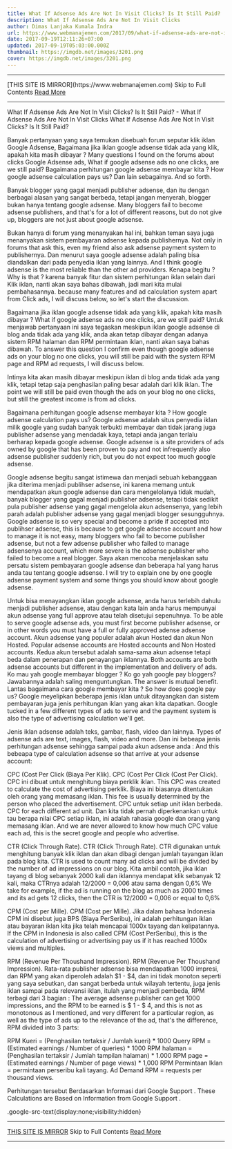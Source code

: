 ```yaml
---
title: What If Adsense Ads Are Not In Visit Clicks? Is It Still Paid?
description: What If Adsense Ads Are Not In Visit Clicks
author: Dimas Lanjaka Kumala Indra
url: https://www.webmanajemen.com/2017/09/what-if-adsense-ads-are-not-in-visit.html
date: 2017-09-19T12:11:26+07:00
updated: 2017-09-19T05:03:00.000Z
thumbnail: https://imgdb.net/images/3201.png
cover: https://imgdb.net/images/3201.png
---
```


<hr/> [THIS SITE IS MIRROR](https://www.webmanajemen.com) Skip to Full Contents <a href="https://www.webmanajemen.com/2017/09/what-if-adsense-ads-are-not-in-visit.html" rel="follow" class="button" id="read-more">Read More</a> <hr/> What If Adsense Ads Are Not In Visit Clicks? Is It Still Paid? - What If Adsense Ads Are Not In Visit Clicks What If Adsense Ads Are Not In Visit Clicks? Is It Still Paid?


Banyak pertanyaan yang saya temukan disebuah forum seputar klik iklan Google Adsense, Bagaimana jika iklan google adsense tidak ada yang klik, apakah kita masih dibayar ? Many questions I found on the forums about clicks Google Adsense ads, What if google adsense ads no one clicks, are we still paid? Bagaimana perhitungan google adsense membayar kita ? How google adsense calculation pays us? Dan lain sebagainya. And so forth. 

 
Banyak blogger yang gagal menjadi publisher adsense, dan itu dengan berbagai alasan yang sangat berbeda, tetapi jangan menyerah, blogger bukan hanya tentang google adsense. Many bloggers fail to become adsense publishers, and that's for a lot of different reasons, but do not give up, bloggers are not just about google adsense.


Bukan hanya di forum yang menanyakan hal ini, bahkan teman saya juga menanyakan sistem pembayaran adsense kepada publishernya. Not only in forums that ask this, even my friend also ask adsense payment system to publishernya. Dan menurut saya google adsense adalah paling bisa diandalkan dari pada penyedia iklan yang lainnya. And I think google adsense is the most reliable than the other ad providers. Kenapa begitu ? Why is that ? karena banyak fitur dan sistem perhitungan iklan selain dari Klik iklan, nanti akan saya bahas dibawah, jadi mari kita mulai pembahasannya. because many features and ad calculation system apart from Click ads, I will discuss below, so let's start the discussion.


Bagaimana jika iklan google adsense tidak ada yang klik, apakah kita masih dibayar ? What if google adsense ads no one clicks, are we still paid? 
Untuk menjawab pertanyaan ini saya tegaskan meskipun iklan google adsense di blog anda tidak ada yang klik, anda akan tetap dibayar dengan adanya sistem RPM halaman dan RPM permintaan iklan, nanti akan saya bahas dibawah. To answer this question I confirm even though google adsense ads on your blog no one clicks, you will still be paid with the system RPM page and RPM ad requests, I will discuss below. 

 
Intinya kita akan masih dibayar meskipun iklan di blog anda tidak ada yang klik, tetapi tetap saja penghasilan paling besar adalah dari klik iklan. The point we will still be paid even though the ads on your blog no one clicks, but still the greatest income is from ad clicks. 

 
Bagaimana perhitungan google adsense membayar kita ? How google adsense calculation pays us? 
Google adsense adalah situs penyedia iklan milik google yang sudah banyak terbukti membayar dan tidak jarang juga publisher adsense yang mendadak kaya, tetapi anda jangan terlalu berharap kepada google adsense. Google adsense is a site providers of ads owned by google that has been proven to pay and not infrequently also adsense publisher suddenly rich, but you do not expect too much google adsense.


Google adsense begitu sangat istimewa dan menjadi sebuah kebanggaan jika diterima menjadi publihser adsense, ini karena memang untuk mendapatkan akun google adsense dan cara mengelolanya tidak mudah, banyak blogger yang gagal menjadi publisher adsense, tetapi tidak sedikit pula publisher adsense yang gagal mengelola akun adsensenya, yang lebih parah adalah publisher adsense yang gagal menjadi blogger sesungguhnya. Google adsense is so very special and become a pride if accepted into publihser adsense, this is because to get google adsense account and how to manage it is not easy, many bloggers who fail to become publisher adsense, but not a few adsense publisher who failed to manage adsensenya account, which more severe is the adsense publisher who failed to become a real blogger.
Saya akan mencoba menjelaskan satu persatu sistem pembayaran google adsense dan beberapa hal yang harus anda tau tentang google adsense. I will try to explain one by one google adsense payment system and some things you should know about google adsense. 

 
Untuk bisa menayangkan iklan google adsense, anda harus terlebih dahulu menjadi publisher adsense, atau dengan kata lain anda harus mempunyai akun adsense yang full approve atau telah disetujui sepenuhnya. To be able to serve google adsense ads, you must first become publisher adsense, or in other words you must have a full or fully approved adense adsense account. Akun adsense yang populer adalah akun Hosted dan akun Non Hosted. Popular adsense accounts are Hosted accounts and Non Hosted accounts. Kedua akun tersebut adalah sama-sama akun adsense tetapi beda dalam penerapan dan penayangan iklannya. Both accounts are both adsense accounts but different in the implementation and delivery of ads.
Ko mau yah google membayar blogger ? Ko go yah google pay bloggers? Jawabannya adalah saling menguntungkan. The answer is mutual benefit. Lantas bagaimana cara google membayar kita ? So how does google pay us? Google meyelipkan beberapa jenis iklan untuk ditayangkan dan sistem pembayaran juga jenis perhitungan iklan yang akan kita dapatkan. Google tucked in a few different types of ads to serve and the payment system is also the type of advertising calculation we'll get. 

 
Jenis iklan adsense adalah teks, gambar, flash, video dan lainnya. Types of adsense ads are text, images, flash, video and more. Dan ini bebeapa jenis perhitungan adsense sehingga sampai pada akun adsense anda : And this bebeapa type of calculation adsense so that arrive at your adsense account: 

 
CPC (Cost Per Click (Biaya Per Klik). CPC (Cost Per Click (Cost Per Click). 
CPC ini dibuat untuk menghitung biaya perklik iklan. This CPC was created to calculate the cost of advertising perklik. Biaya ini biasanya ditentukan oleh orang yang memasang iklan. This fee is usually determined by the person who placed the advertisement. CPC untuk setiap unit iklan berbeda. CPC for each different ad unit. Dan kita tidak pernah diperkenankan untuk tau berapa nilai CPC setiap iklan, ini adalah rahasia google dan orang yang memasang iklan. And we are never allowed to know how much CPC value each ad, this is the secret google and people who advertise. 

 
CTR (Click Through Rate). CTR (Click Through Rate). 
CTR digunakan untuk menghitung banyak klik iklan dan akan dibagi dengan jumlah tayangan iklan pada blog kita. CTR is used to count many ad clicks and will be divided by the number of ad impressions on our blog. Kita ambil contoh, jika iklan tayang di blog sebanyak 2000 kali dan iklannya mendapat klik sebanyak 12 kali, maka CTRnya adalah 12/2000 = 0,006 atau sama dengan 0,6% We take for example, if the ad is running on the blog as much as 2000 times and its ad gets 12 clicks, then the CTR is 12/2000 = 0,006 or equal to 0,6% 

 
CPM (Cost per Mille). CPM (Cost per Mille). 
Jika dalam bahasa Indonesia CPM ini disebut juga BPS (Biaya PerSeribu), ini adalah perhitungan iklan atau bayaran iklan kita jika telah mencapai 1000x tayang dan kelipatannya. If the CPM in Indonesia is also called CPM (Cost PerSeribu), this is the calculation of advertising or advertising pay us if it has reached 1000x views and multiples. 

 
RPM (Revenue Per Thoushand Impression). RPM (Revenue Per Thoushand Impression). 
Rata-rata publisher adsense bisa mendapatkan 1000 impresi, dan RPM yang akan diperoleh adalah $1 - $4, dan ini tidak monoton seperti yang saya sebutkan, dan sangat berbeda untuk wilayah tertentu, juga jenis iklan sampai pada relevansi iklan, itulah yang menjadi pembeda, RPM terbagi dari 3 bagian : The average adsense publisher can get 1000 impressions, and the RPM to be earned is $ 1 - $ 4, and this is not as monotonous as I mentioned, and very different for a particular region, as well as the type of ads up to the relevance of the ad, that's the difference, RPM divided into 3 parts: 

 RPM Kueri = (Penghasilan tertaksir / Jumlah kueri) * 1000 Query RPM = (Estimated earnings / Number of queries) * 1000 
 RPM halaman = (Penghasilan tertaksir / Jumlah tampilan halaman) * 1.000 RPM page = (Estimated earnings / Number of page views) * 1,000 
 RPM Permintaan Iklan = permintaan perseribu kali tayang. Ad Demand RPM = requests per thousand views. 

Perhitungan tersebut Berdasarkan Informasi dari Google Support . These Calculations are Based on Information from Google Support . 

.google-src-text{display:none;visibility:hidden} <hr/> [THIS SITE IS MIRROR](https://www.webmanajemen.com) Skip to Full Contents <a href="https://www.webmanajemen.com/2017/09/what-if-adsense-ads-are-not-in-visit.html" rel="follow" class="button" id="read-more">Read More</a> <hr/>